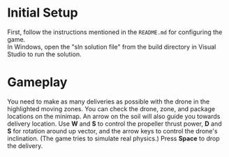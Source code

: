 # Initial Setup
First, follow the instructions mentioned in the `README.md` for configuring the game.  
In Windows, open the "sln solution file" from the build directory in Visual Studio to run the solution.

# Gameplay
You need to make as many deliveries as possible with the drone in the highlighted moving zones. You can check the drone, zone, and package locations on the minimap. An arrow on the soil will also guide you towards delivery location. Use **W** and **S** to control the propeller thrust power, **D** and **S** for rotation around up vector, and the arrow keys to control the drone's inclination. (The game tries to simulate real physics.) Press **Space** to drop the delivery.
